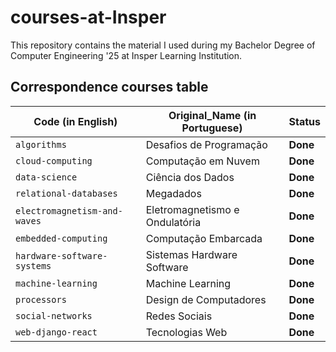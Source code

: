 # courses-at-Insper

This repository contains the material I used during my Bachelor Degree of Computer Engineering '25 at Insper Learning Institution.

## Correspondence courses table

| Code (in English) | Original_Name (in Portuguese) | Status |
| --- | --- | --- |
| `algorithms` | Desafios de Programação | **Done** |
| `cloud-computing` | Computação em Nuvem | **Done** |
| `data-science` | Ciência dos Dados | **Done** |
| `relational-databases` | Megadados | **Done** |
| `electromagnetism-and-waves` | Eletromagnetismo e Ondulatória | **Done** |
| `embedded-computing` | Computação Embarcada | **Done** |
| `hardware-software-systems` | Sistemas Hardware Software | **Done** |
| `machine-learning` | Machine Learning | **Done** |
| `processors` | Design de Computadores | **Done** |
| `social-networks` | Redes Sociais | **Done** |
| `web-django-react` | Tecnologias Web | **Done** |
